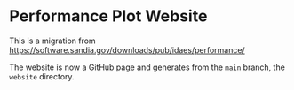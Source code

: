 # Performance Plot Website

This is a migration from https://software.sandia.gov/downloads/pub/idaes/performance/

The website is now a GitHub page and generates from the `main` branch, the `website` directory.
